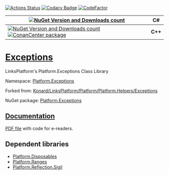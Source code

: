 [![Actions Status](https://github.com/linksplatform/Exceptions/workflows/CD/badge.svg)](https://github.com/linksplatform/Exceptions/actions?workflow=CD)
[![Codacy Badge](https://api.codacy.com/project/badge/Grade/db978d394fc8483395a46e8a6233bfe2)](https://app.codacy.com/gh/linksplatform/Exceptions?utm_source=github.com&utm_medium=referral&utm_content=linksplatform/Exceptions&utm_campaign=Badge_Grade_Settings)
[![CodeFactor](https://www.codefactor.io/repository/github/linksplatform/exceptions/badge)](https://www.codefactor.io/repository/github/linksplatform/exceptions)

| [![NuGet Version and Downloads count](https://buildstats.info/nuget/Platform.Exceptions)](https://www.nuget.org/packages/Platform.Exceptions) | C# |
|-|-|
| [![NuGet Version and Downloads count](https://buildstats.info/nuget/Platform.Exceptions.TemplateLibrary)](https://www.nuget.org/packages/Platform.Exceptions.TemplateLibrary) [![ConanCenter package](https://repology.org/badge/version-for-repo/conancenter/platform.exceptions.svg)](https://conan.io/center/platform.exceptions) | __C++__  |

# [Exceptions](https://github.com/linksplatform/Exceptions)

LinksPlatform's Platform.Exceptions Class Library

Namespace: [Platform.Exceptions](https://linksplatform.github.io/Exceptions/csharp/api/Platform.Exceptions.html)

Forked from: [Konard/LinksPlatform/Platform/Platform.Helpers/Exceptions](https://github.com/Konard/LinksPlatform/tree/0c85f236b75e6e3110790008b1a379c03c954501/Platform/Platform.Helpers/Exceptions)

NuGet package: [Platform.Exceptions](https://www.nuget.org/packages/Platform.Exceptions)

## [Documentation](https://linksplatform.github.io/Exceptions)
[PDF file](https://linksplatform.github.io/Exceptions/csharp/Platform.Exceptions.pdf) with code for e-readers.

## Dependent libraries
*   [Platform.Disposables](https://github.com/linksplatform/Disposables)
*   [Platform.Ranges](https://github.com/linksplatform/Ranges)
*   [Platform.Reflection.Sigil](https://github.com/linksplatform/Reflection.Sigil)
